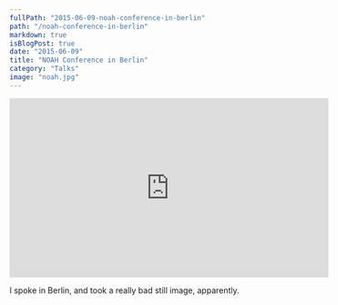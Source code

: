 ```yaml
---
fullPath: "2015-06-09-noah-conference-in-berlin"
path: "/noah-conference-in-berlin"
markdown: true
isBlogPost: true
date: "2015-06-09"
title: "NOAH Conference in Berlin"
category: "Talks"
image: "noah.jpg"
---
```


<iframe width="560" height="315" src="https://www.youtube.com/embed/SNRU3EV6NrI?rel=0" frameborder="0" allowfullscreen></iframe>

I spoke in Berlin, and took a really bad still image, apparently.